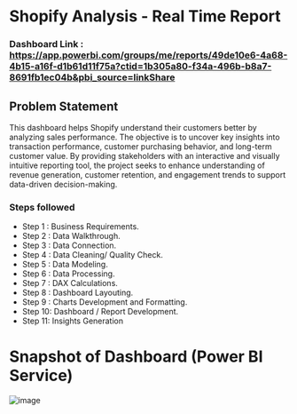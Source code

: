 # Shopify Analysis - Real Time Report

### Dashboard Link : https://app.powerbi.com/groups/me/reports/49de10e6-4a68-4b15-a16f-d1b61d11f75a?ctid=1b305a80-f34a-496b-b8a7-8691fb1ec04b&pbi_source=linkShare

## Problem Statement

This dashboard helps Shopify understand their customers better by analyzing sales performance. The objective is to uncover key insights into transaction performance, customer purchasing behavior, and long-term customer value. By providing stakeholders with an interactive and visually intuitive reporting tool, the project seeks to enhance understanding of revenue generation, customer retention, and engagement trends to support data-driven decision-making.

### Steps followed 

- Step 1 : Business Requirements.
- Step 2 : Data Walkthrough.
- Step 3 : Data Connection.
- Step 4 : Data Cleaning/ Quality Check.
- Step 5 : Data Modeling.
- Step 6 : Data Processing.
- Step 7 : DAX Calculations. 
- Step 8 : Dashboard Layouting.
- Step 9 : Charts Development and Formatting.
- Step 10: Dashboard / Report Development.
- Step 11: Insights Generation

# Snapshot of Dashboard (Power BI Service)

![image](https://github.com/user-attachments/assets/81b28f46-d0d9-494f-9b4c-988a19042a5a)





